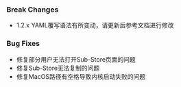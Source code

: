 ### Break Changes

- 1.2.x YAML覆写语法有所变动，请更新后参考文档进行修改

### Bug Fixes

- 修复部分用户无法打开Sub-Store页面的问题
- 修复Sub-Store无法复制的问题
- 修复MacOS路径有空格导致内核启动失败的问题
